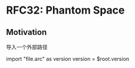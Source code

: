 RFC32: Phantom Space
====================

## Motivation
导入一个外部路径



import "file.arc" as version
version = $root.version

